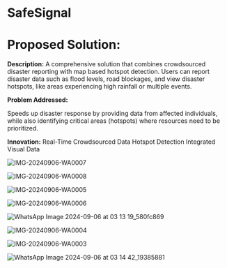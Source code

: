 # **SafeSignal**

# Proposed Solution:

**Description:**
A comprehensive solution that combines crowdsourced disaster reporting with map based hotspot detection. Users can report disaster data such as flood levels, road blockages, and view disaster hotspots, like areas experiencing high rainfall or multiple events.

**Problem Addressed:**

Speeds up disaster response by providing data from affected individuals, while also identifying critical areas (hotspots) where resources need to be prioritized.

**Innovation:**
Real-Time Crowdsourced Data
Hotspot Detection
Integrated Visual Data

![IMG-20240906-WA0007](https://github.com/user-attachments/assets/fe4857d2-8f88-4608-87e4-95b2fe4ac38c)

![IMG-20240906-WA0008](https://github.com/user-attachments/assets/ae733116-62d5-41cb-bfc0-226243cbaff4)

![IMG-20240906-WA0005](https://github.com/user-attachments/assets/6d9c3475-9538-4841-bd23-001be8b50298)

![IMG-20240906-WA0006](https://github.com/user-attachments/assets/43b0ffab-1f6e-47af-b950-e30d50d26b4f)

![WhatsApp Image 2024-09-06 at 03 13 19_580fc869](https://github.com/user-attachments/assets/4652f243-e1bd-44d6-b1ea-73d640ad0e7e)

![IMG-20240906-WA0004](https://github.com/user-attachments/assets/9e73e66a-6800-44c2-bb94-29c9e047c85b)

![IMG-20240906-WA0003](https://github.com/user-attachments/assets/ec5681c8-5935-43e0-b89f-503516dfa1e2)

![WhatsApp Image 2024-09-06 at 03 14 42_19385881](https://github.com/user-attachments/assets/73bfab01-84cb-4142-8d4b-d66da1be2b2d)
